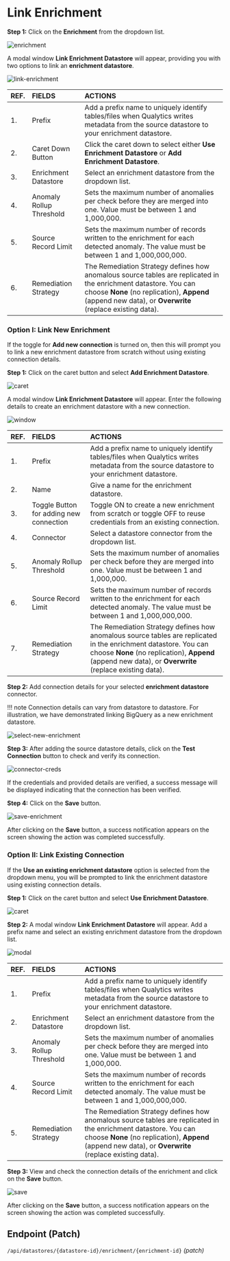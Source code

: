 # Link Enrichment

**Step 1:** Click on the **Enrichment** from the dropdown list.

![enrichment](../assets/datastore-settings/link-enrichment/enrichment-light-6.png)

A modal window **Link Enrichment Datastore** will appear, providing you with two options to link an **enrichment datastore**.

![link-enrichment](../assets/datastore-settings/link-enrichment/link-enrichment-light-7.png)

| REF. | FIELDS | ACTIONS |
| :---- | :---- | :---- |
| 1. | Prefix | Add a prefix name to uniquely identify tables/files when Qualytics writes metadata from the source datastore to your enrichment datastore. |
| 2. | Caret Down Button | Click the caret down to select either **Use Enrichment Datastore** or **Add Enrichment Datastore**. |
| 3. | Enrichment Datastore | Select an enrichment datastore from the dropdown list. |
| 4. | Anomaly Rollup Threshold | Sets the maximum number of anomalies per check before they are merged into one. Value must be between 1 and 1,000,000. |
| 5. | Source Record Limit | Sets the maximum number of records written to the enrichment for each detected anomaly. The value must be between 1 and 1,000,000,000. |
| 6. | Remediation Strategy | The Remediation Strategy defines how anomalous source tables are replicated in the enrichment datastore. You can choose **None** (no replication), **Append** (append new data), or **Overwrite** (replace existing data). |

### Option I: Link New Enrichment

If the toggle for **Add new connection** is turned on, then this will prompt you to link a new enrichment datastore from scratch without using existing connection details.

**Step 1:** Click on the caret button and select **Add Enrichment Datastore**.

![caret](../assets/datastore-settings/link-enrichment/caret-light-8.png)

A modal window **Link Enrichment Datastore** will appear. Enter the following details to create an enrichment datastore with a new connection.

![window](../assets/datastore-settings/link-enrichment/window-light.png)

| REF. | FIELDS | ACTIONS |
| :---- | :---- | :---- |
| 1. | Prefix | Add a prefix name to uniquely identify tables/files when Qualytics writes metadata from the source datastore to your enrichment datastore. |
| 2. | Name | Give a name for the enrichment datastore. |
| 3. | Toggle Button for adding new connection | Toggle ON to create a new enrichment from scratch or toggle OFF to reuse credentials from an existing connection. |
| 4. | Connector | Select a datastore connector from the dropdown list. |
| 5. | Anomaly Rollup Threshold | Sets the maximum number of anomalies per check before they are merged into one. Value must be between 1 and 1,000,000. |
| 6. | Source Record Limit | Sets the maximum number of records written to the enrichment for each detected anomaly. The value must be between 1 and 1,000,000,000. |
| 7. | Remediation Strategy | The Remediation Strategy defines how anomalous source tables are replicated in the enrichment datastore. You can choose **None** (no replication), **Append** (append new data), or **Overwrite** (replace existing data). |

**Step 2:** Add connection details for your selected **enrichment datastore** connector.

!!! note
    Connection details can vary from datastore to datastore. For illustration, we have demonstrated linking BigQuery as a new enrichment datastore.

![select-new-enrichment](../assets/datastore-settings/link-enrichment/select-new-enrichment-light-9.png)

**Step 3:** After adding the source datastore details, click on the **Test Connection** button to check and verify its connection.

![connector-creds](../assets/datastore-settings/link-enrichment/connector-creds-light-10.png)

If the credentials and provided details are verified, a success message will be displayed indicating that the connection has been verified.

**Step 4:** Click on the **Save** button.

![save-enrichment](../assets/datastore-settings/link-enrichment/save-enrichment-light-11.png)

After clicking on the **Save** button, a success notification appears on the screen showing the action was completed successfully.

### Option II: Link Existing Connection

If the **Use an existing enrichment datastore** option is selected from the dropdown menu, you will be prompted to link the enrichment datastore using existing connection details.

**Step 1:** Click on the caret button and select **Use Enrichment Datastore**.

![caret](../assets/datastore-settings/link-enrichment/caret2-light.png)

**Step 2:** A modal window **Link Enrichment Datastore** will appear. Add a prefix name and select an existing enrichment datastore from the dropdown list.

![modal](../assets/datastore-settings/link-enrichment/modal-light.png)

| REF. | FIELDS | ACTIONS |
| :---- | :---- | :---- |
| 1. | Prefix | Add a prefix name to uniquely identify tables/files when Qualytics writes metadata from the source datastore to your enrichment datastore. |
| 2. | Enrichment Datastore | Select an enrichment datastore from the dropdown list. |
| 3. | Anomaly Rollup Threshold | Sets the maximum number of anomalies per check before they are merged into one. Value must be between 1 and 1,000,000. |
| 4. | Source Record Limit | Sets the maximum number of records written to the enrichment for each detected anomaly. The value must be between 1 and 1,000,000,000. |
| 5. | Remediation Strategy | The Remediation Strategy defines how anomalous source tables are replicated in the enrichment datastore. You can choose **None** (no replication), **Append** (append new data), or **Overwrite** (replace existing data). |

**Step 3:** View and check the connection details of the enrichment and click on the **Save** button.

![save](../assets/datastore-settings/link-enrichment/save-light-15.png)

After clicking on the **Save** button, a success notification appears on the screen showing the action was completed successfully.

## Endpoint (Patch)

`/api/datastores/{datastore-id}/enrichment/{enrichment-id}` _(patch)_